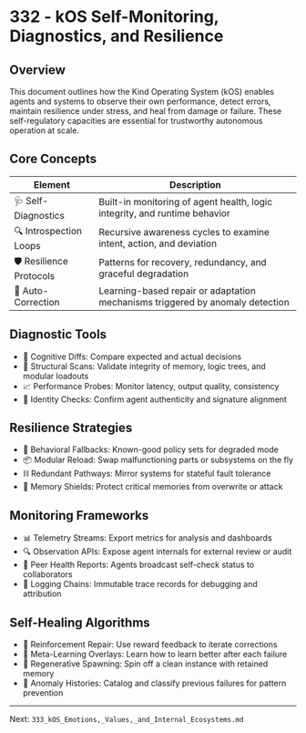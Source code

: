# 332 - kOS Self-Monitoring, Diagnostics, and Resilience

## Overview
This document outlines how the Kind Operating System (kOS) enables agents and systems to observe their own performance, detect errors, maintain resilience under stress, and heal from damage or failure. These self-regulatory capacities are essential for trustworthy autonomous operation at scale.

## Core Concepts
| Element              | Description                                                                           |
|----------------------|---------------------------------------------------------------------------------------|
| 🩺 Self-Diagnostics    | Built-in monitoring of agent health, logic integrity, and runtime behavior             |
| 🔍 Introspection Loops | Recursive awareness cycles to examine intent, action, and deviation                    |
| 🛡️ Resilience Protocols | Patterns for recovery, redundancy, and graceful degradation                           |
| 🔄 Auto-Correction     | Learning-based repair or adaptation mechanisms triggered by anomaly detection         |

## Diagnostic Tools
- 🧠 Cognitive Diffs: Compare expected and actual decisions
- 🩻 Structural Scans: Validate integrity of memory, logic trees, and modular loadouts
- 📈 Performance Probes: Monitor latency, output quality, consistency
- 🪪 Identity Checks: Confirm agent authenticity and signature alignment

## Resilience Strategies
- 🔁 Behavioral Fallbacks: Known-good policy sets for degraded mode
- 📦 Modular Reload: Swap malfunctioning parts or subsystems on the fly
- ⛓️ Redundant Pathways: Mirror systems for stateful fault tolerance
- 🧠 Memory Shields: Protect critical memories from overwrite or attack

## Monitoring Frameworks
- 📊 Telemetry Streams: Export metrics for analysis and dashboards
- 🔍 Observation APIs: Expose agent internals for external review or audit
- 💬 Peer Health Reports: Agents broadcast self-check status to collaborators
- 🧾 Logging Chains: Immutable trace records for debugging and attribution

## Self-Healing Algorithms
- 🧪 Reinforcement Repair: Use reward feedback to iterate corrections
- 🧠 Meta-Learning Overlays: Learn how to learn better after each failure
- 🔄 Regenerative Spawning: Spin off a clean instance with retained memory
- 🧬 Anomaly Histories: Catalog and classify previous failures for pattern prevention

---
Next: `333_kOS_Emotions,_Values,_and_Internal_Ecosystems.md`

